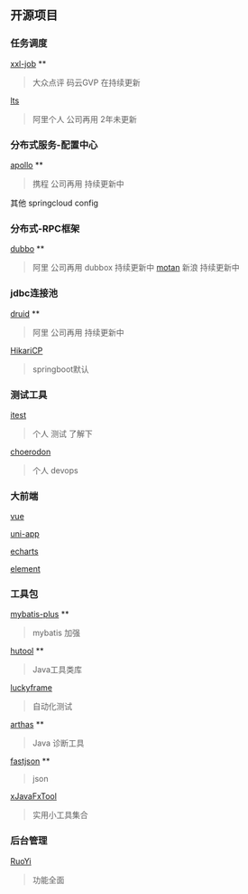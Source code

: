 ## 开源项目

### 任务调度

[xxl-job](https://gitee.com/xuxueli0323/xxl-job/issues "xxl-job")  **
>  大众点评   码云GVP   在持续更新

[lts](https://gitee.com/hugui/light-task-scheduler)
>  阿里个人   公司再用   2年未更新

### 分布式服务-配置中心

[apollo](https://gitee.com/nobodyiam/apollo)  **
>  携程       公司再用   持续更新中

其他 springcloud config  

### 分布式-RPC框架
[dubbo]("https://github.com/apache/dubbo") **
> 阿里       公司再用 dubbox 持续更新中
[motan]("https://github.com/weibocom/motan")
> 新浪                      持续更新中

### jdbc连接池
[druid]("https://github.com/alibaba/druid") **
> 阿里       公司再用       持续更新中

[HikariCP](https://github.com/brettwooldridge/HikariCP "HikariCP")
> springboot默认

### 测试工具
[itest](https://gitee.com/itestwork/itest "itest")
> 个人  测试  了解下

[choerodon](https://gitee.com/choerodon/choerodon)
> 个人 devops

### 大前端
[vue](https://github.com/vuejs/vue)

[uni-app](https://gitee.com/dcloud/uni-app)

[echarts](https://gitee.com/echarts/echarts)

[element](https://github.com/ElemeFE/element)

### 工具包
[mybatis-plus](https://gitee.com/baomidou/mybatis-plus) **
> mybatis 加强

[hutool](https://gitee.com/loolly/hutool) **
> Java工具类库

[luckyframe](http://www.luckyframe.cn/)
> 自动化测试

[arthas](https://github.com/alibaba/arthas) **
> Java 诊断工具

[fastjson](https://github.com/alibaba/fastjson) **
> json

[xJavaFxTool](https://gitee.com/xwintop/xJavaFxTool "xJavaFxTool")
> 实用小工具集合

### 后台管理
[RuoYi](https://gitee.com/y_project/RuoYi)
> 功能全面